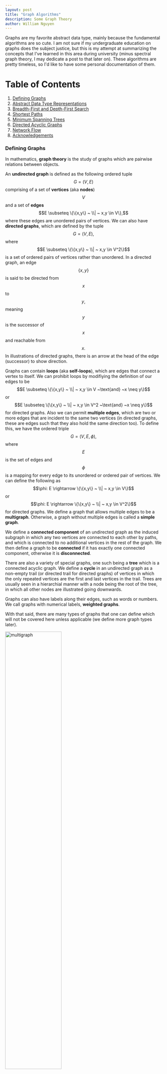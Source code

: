 ```yaml
---
layout: post
title: "Graph Algorithms"
description: Some Graph Theory
author: William Nguyen
---
```


Graphs are my favorite abstract data type, mainly because the fundamental algorithms are so cute. I am not sure if my undergraduate education on graphs does the subject justice, but this is my attempt at summarizing the concepts that I've learned in this area during university (minus spectral graph theory, I may dedicate a post to that later on). These algorithms are pretty timeless, so I'd like to have some personal documentation of them.

# Table of Contents

1. [Defining Graphs](#defining-graphs)
2. [Abstract Data Type Representations](#abstract-data-type-representations)
3. [Breadth-First and Depth-First Search](#breadth-first-and-depth-first-search)
4. [Shortest Paths](#shortest-paths)
5. [Minimum Spanning Trees](#minimum-spanning-trees)
6. [Directed Acyclic Graphs](#directed-acyclic-graphs)
7. [Network Flow](#network-flow)
8. [Acknowledgements](#acknowledgements)

### Defining Graphs

In mathematics, **graph theory** is the study of graphs which are pairwise relations between objects.

An **undirected graph** is defined as the following ordered tuple $$G=(V, E)$$ comprising of a set of **vertices** (aka **nodes**) $$V$$ and a set of **edges** $$E \subseteq \{\{x,y\} ~ \\| ~ x,y \in V\},$$ where these edges are unordered pairs of vertices. We can also have **directed graphs**, which are defined by the tuple $$G=(V, E),$$ where $$E \subseteq \{\{x,y\} ~ \\| ~ x,y \in V^2\}$$ is a set of ordered pairs of vertices rather than unordered. In a directed graph, an edge $$\{x, y\}$$ is said to be directed from $$x$$ to $$y,$$ meaning $$y$$ is the successor of $$x$$ and reachable from $$x.$$ In illustrations of directed graphs, there is an arrow at the head of the edge (successor) to show direction.

Graphs can contain **loops** (aka **self-loops**), which are edges that connect a vertex to itself. We can prohibit loops by modifiying the definition of our edges to be $$E \subseteq \{\{x,y\} ~ \\| ~ x,y \in V ~\text{and} ~x \neq y\}$$ or $$E \subseteq \{\{x,y\} ~ \\| ~ x,y \in V^2 ~\text{and} ~x \neq y\}$$ for directed graphs. Also we can permit **multiple edges**, which are two or more edges that are incident to the same two vertices (in directed graphs, these are edges such that they also hold the same direction too). To define this, we have the ordered triple $$G=(V,E,\phi),$$ where $$E$$ is the set of edges and $$\phi$$ is a mapping for every edge to its unordered or ordered pair of vertices. We can define the following as $$\phi: E \rightarrow \{\{x,y\} ~ \\| ~ x,y \in V\}$$ or $$\phi: E \rightarrow \{\{x,y\} ~ \\| ~ x,y \in V^2\}$$ for directed graphs. We define a graph that allows multiple edges to be a **multigraph**. Otherwise, a graph without multiple edges is called a **simple graph**.

We define a **connected component** of an undirected graph as the induced subgraph in which any two vertices are connected to each other by paths, and which is connected to no additional vertices in the rest of the graph. We then define a graph to be **connected** if it has exactly one connected component, otherwise it is **disconnected**.

There are also a variety of special graphs, one such being a **tree** which is a connected acyclic graph. We define a **cycle** in an undirected graph as a non-empty trail (or directed trail for directed graphs) of vertices in which the only repeated vertices are the first and last vertices in the trail. Trees are usually seen in a hierarchial manner with a node being the root of the tree, in which all other nodes are illustrated going downwards.

Graphs can also have labels along their edges, such as words or numbers. We call graphs with numerical labels, **weighted graphs**.

With that said, there are many types of graphs that one can define which will not be covered here unless applicable (we define more graph types later).

<img src="/assets/images/multigraph.png" alt="multigraph" width="60%"/>

### Abstract Data Type Representations

Graphs are often used in computer science as an abstract data type. For example, they could represent a network of friends or a map of a city's locations. In the one case, you might find it helpful to ask if a given two individuals are friends or not. In the other case, you might find that it is helpful to be able to construct a path from one location to another. Different graph implementations carry trade-offs with each other on how fast it takes to do these operations and how efficient it is to model these scenarios.

The first to examine is the **adjacency list**, a common implementation of graphs. It involves a collection of lists, where each list is the set of neighboring vertices for some vertex. One such implementation is a list of size $$n$$ representing the $$n$$ vertices numbered from $$0$$ to $$n-1.$$ Each index $$i$$ can hold a linked list of vertices that would be the vertices adjacent to vertex $$i.$$ There are other implementations that use hashtables to map vertices to their list of neighbors.

$$0: 1 \rightarrow 2 \rightarrow 3$$\\
$$1: 0 \rightarrow 3$$\\
$$2: 0$$\\
$$3: 4 \rightarrow 0 \rightarrow 1$$\\
$$4: 3$$

In this example of the adjacency list, we have an undirected graph with $$5$$ vertices. Notice that since vertex $$3$$ has $$0, 1, $$ and $$4$$ as its neighbors, those vertices also list $$3$$ as their neighbor. In directed graphs, a vertex $$i$$ lists a vertex $$j$$ as its neighbor if and only if there is an edge directed from $$i$$ to $$j.$$

A benefit of an adjacency list is being able to represent sparse graphs (ones in which most pairs of vertices are not connected by edges) in a more space-efficient manner than the next implementation we will examine.

The main alternative to adjacency lists is the **adjacency matrix**. This is represented as an $$n$$ by $$n$$ matrix, such that the value at the index $$(i, j)$$ indicates whether vertices $$i$$ and $$j$$ share some edge. In directed graphs, this can be a one way relationship, such that $$A[i][j]$$ indicates whether there is a directed edge from $$i$$ to $$j.$$ In $$A[i][j],$$ we can have some integer indicating the number of edges between $$i$$ and $$j,$$ in which case $$0$$ indicates no edge. There are different conventions for how to represent different relationships through the matrix. Based on the convention outlined, the following graph is undirected and we can also see that it is a symmetrical matrix, which is a property of undirected graphs.

$$\begin{bmatrix}1 & 0 & 1 & 0\\0 & 0 & 2 & 0\\ 1 & 2 & 0 & 1 \\ 0 & 0 & 1 & 0\\\end{bmatrix}$$

A benefit of the adjacency matrix is the ability to determine if two vertices have an edge in $$\mathcal{O}(1)$$ time. Also we can add or remove edges in $$\mathcal{O}(1),$$ which the adjacency list doesn't do as quickly in the worst case. However, the adjacency matrix is less space-efficient, as it requires $$\mathcal{O}(\\|V\\|^2)$$ space complexity, compared to its counterpart which requires less. If the graph is sparse, then the matrix will find itself filled with zeroes, wasting space representing the absence of a relationship.

### Breadth-First and Depth-First Search

The most important algorithms on graphs are searching algorithms. Being able to traverse the entire graph in a brute force manner allows us to accomplish many tasks.

```
BFS(src):
    Initialize queue Q
    Initialize visited set S
    S.add(src)
    Q.enqueue(src)
    while Q is not empty:
        v = Q.dequeue()
        for each u ∈ Neighbors(v):
            if u ∉ S:
                Q.add(u)
                S.add(u)
```

**Breadth-first search** is an algorithm that traverses the graph starting from a source vertex, level by level. We add the starting vertex to the queue, then as long as the queue is not empty, we remove a vertex from the queue, and append its undiscovered neighbors. This algorithm operates in time linear to the number of vertices and edges, $$\mathcal{O}(\\|V\\| + \\|E\\|).$$

<img src="/assets/images/BFS.png" alt="bfs" width="60%"/>

There are an endless number of applications of BFS, here is a few. We can find a path between two vertices if we keep a track of the paths created by the traversal. This path that is found is actually the shortest path between two vertices on unweighted graphs. We can count the number of connected components by calling BFS on a set of unvisited vertices until we visited all the vertices in the set. We can determine if a graph is **bipartite**, which is a graph that can be partitioned into two sets of vertices $$U$$ and $$V$$ such that all edges connect a vertex in $$U$$ to a vertex in $$V.$$ To determine if a graph is bipartite, we would need to ensure that we could color each vertex one of two colors such that no vertex has a neighbor with the same color. This can be done via BFS. Also to note, bipartite graphs do not contain odd-length cycles.

```
Initialize visited set S
DFS(v):
    S.add(v)
    for each u ∈ Neighbors(v):
        if u ∉ S:
            DFS(u)
```

**Depth-first search** is the other algorithm for searching. It involves exploring as far as possible along some path before backtracking to explore other paths. This can be implemented using a stack, but is more often done recursively using the callstack. For each call of DFS, we see examine a vertex's neighbors, calling DFS again on one of its neighbors. Similar to BFS, we should mark vertices discovered as we visit them. And also similar to BFS, this algorithm operates in time linear to the number of vertices and edges, $$\mathcal{O}(\\|V\\| + \\|E\\|).$$

<img src="/assets/images/DFS.png" alt="dfs" width="60%"/>

Similar to BFS, we can use DFS to find connected components and even determine if a graph is bipartite. However, there are various applications of DFS that BFS cannot solve. For example, DFS allows us to find cycles in directed graphs, which does not work in BFS.

In general, these two algorithms are very powerful. Many problems involving graphs are solved using modifications of BFS and DFS.

### Shortest Paths

While BFS is useful for finding shortest paths in unweighted graphs, it fails to capture the shortest paths in weighted graphs, were each edge contains a numerical label that indicates the cost of traversing that edge.

```
dijkstras(G = (V, E), src):
    Initialize priority queue Q
    for each v ∈ V:
        if v is not src:
            dist[v] = infinity
            parent[v] = null
        Q.enqueue_with_priority(v, dist[v])
    dist[src] = 0
    while Q is not empty:
        u = Q.min_dequeue()
        for each v ∈ Neighbors(u):
            alt = dist[u] + cost({u, v})
            if alt < dist[v]:
                dist[v] = alt
                parent[v] = u
                Q.decrease_priority(v, alt)
    return dist, parent
```

**Dijkstra's algorithm** is one of the most famous graph traversal algorithms. It only works on weighted graphs in which the weights are positive values. It finds the shortest path to all vertices from some source vertex $$src$$. The proof of this algorithm is by induction. Without going into the weeds with this induction, the intuition for it is that of a greedy approach. The idea that if there was a better path than the one we just evaluated, we would have visited that path before hand. This algorithm can take $$\mathcal{O}((\\|V\\| + \\|E\\|)log(\\|V\\|))$$ if we use a binary heap for our priority queue. Using a fibonacci heap we can improve to $$\mathcal{O}(\\|E\\| + \\|V\\|log(\\|V\\|)).$$

<img src="/assets/images/shortestpaths.png" alt="shortestpath" width="60%"/>
```
a_star(G = (V, E), src, dest, heuristic):
    Intitialize priority queue Q
    Initialize closed set S
    for each v ∈ V:
        if v is not src:
            dist[v] = infinity
            parent[v] = null
    dist[src] = 0
    Q.enqueue_with_priority(src, 0)
    while Q is not empty:
        u = Q.min_dequeue()
        if u is dest:
            return dest, dist, parent
        S.add(u)
        for each v ∈ Neighbors(u):
            if v ∉ S:
                alt = dist[u] + cost({u, v})
                if alt < dist[v]:
                    dist[v] = alt
                    parent[v] = u
                    Q.enqueue_with_priority(v, alt + heuristic(v))
    return failure
```

**A\* search** is an efficient algorithm for finding the shortest path between two vertices in a weighted graph. We can view it as an extension of Dijkstra's algorithm with this added heuristic that guides our search. For example, this heuristic can be the Euclidean distance between dest and the given vertex. At each iteration, it decides which vertex $$u$$ to visit next based on this value $$\text{f}(u) = \text{dist}[u] + \text{heuristic}(u)$$. This algorithm has a similar time complexity to Dijkstra's algorithm, although it is likely to terminate earlier due to pruning paths along its search.

```
bellman_ford(G = (V, E), src):
    for each v ∈ V:
        if v is not src:
            dist[v] = infinity
            parent[v] = null
    dist[src] = 0
    n = |V|
    for i from 1 to n - 1:
        for each {u, v} ∈ E:
            if dist[u] + cost({u, v}) < dist[v]:
                dist[v] = min{dist[v], dist[u] + cost({u, v})}
                parent[v] = u
    for each {u, v} ∈ E:
        if dist[u] + cost({u, v}) < dist[v]:
            return "negative cycle"
    return parent, dist
```

The **Bellman-Ford algorithm** accomplishes the task of finding a shortest path from a single vertex to all vertices in a weighted directed graph. The advantage to this algorithm over Dijkstra's algorithm is that it works on weighted graphs with negative weights. The issue found within Dijkstra's algorithm occured when we had a **negative cycle**, defined as a cycle in which the sum of the weights are negative. To gain a more negative cost path in this case, Dijkstra's would iterate through the cycle an infinite number of times. To combat this, Bellman-Ford is able to detect if a negative cycle exists. The essence is in the fact that the maximum length of a path is $$\\|V\\| - 1,$$ in which we improve our paths by 1 edge each iteration by brute forcing over all edges. This is why when we do a final pass after $$\\|V\\| - 1$$ iterations, a decrease in the cost of any path indicates a negative cycle. Bellman-Ford is slower than Dijkstra's algorithm, performing in $$\mathcal{O}(\\|V\\|\\|E\\|)$$.

### Minimum Spanning Trees

A **minimum spanning tree** of a connected weighted graph $$G = (V, E)$$ is a connected graph $$G' = (E', V')$$ such that $$E' \subseteq E,$$ $$\\|E'\\| = \\|V\\| - 1,$$ and $$\sum_{\{u, v\} \in E'} cost(\{u, v\})$$ is minimal. In other words, a minimum spanning tree of $$G$$ is a tree that includes all vertices of $$G$$ and whose total edge weight cost is minimal. There are two popular algorithms for finding these minimum spanning trees.

```
prims(G = (V, E)):
    Initialize empty MST
    Initialize visited set S
    x = arbitrary vertex ∈ V
    S.add(x)
    while |S| is not equal to |V|:
        {u, v} = lowest cost edge such that u ∈ S and v ∈ V - S
        MST.add({u, v})
        S.add(v)
    return MST
```

Prim's algorithm finds the MST by greedily building the tree by examining the next lowest cost edge that we can add to the tree without creating a cycle in the tree. Each step connecting the tree to a vertex not in the tree yet.
This algorithm can run in $$\mathcal{O}(|E|log(|V|))$$ using a priority queue. We would use Prim's when the graph is dense (number of edges is high).

```
kruskals(G = (V, E)):
    Initialize empty MST
    Initialize union-find U
    for each v ∈ V:
        U.make_set(v)
    for each {u, v} ∈ E ordered by nondecreasing order of weight:
        if U.find_set(u) is not equal to U.find_set(v):
            MST.add({u, v})
            U.union(u, v)
```

Kruskal's algorithm builds the MST using a union-find data structure. Initially all the vertices are in their
own sets. We build our tree by greedily combining these sets by looking at the lowest cost edge.
This algorithm runs in $$\mathcal{O}(\\|E\\|log(\\|E\\|))$$.

### Directed Acyclic Graphs

<img src="/assets/images/toposort.png" alt="toposort" width="60%"/>

Directed acyclic graphs appear in many places and luckily they have a neat property. We can obtain a topological
ordering on the vertices, giving us an ordering in which all edges are directed from left to right. When operating on directed acyclic graphs in algorithm design, it is almost always a wise decision to apply a topological sort first. It is also very important to note that all directed acyclic graphs have a topological ordering and all graphs with a topological ordering are directed acyclic graphs.

```
topological_sort(G = (V, E)):
    Initialize empty list L
    while ∃ v ∈ V not marked:
        visit(v, L)
    return L

visit(v, L):
    if v is marked:
        return
    for each u ∈ Neighbors(v):
        visit(u, L)
    mark v
    add v to head of L
```

This algorithm deploys a depth first search and therefore it performs in $$\mathcal{O}(\\|E\\| + \\|V\\|)$$.
The idea is in constructing the order backwards, in which we stop calling the visit DFS once we hit a marked vertex or a vertex with outdegree equal to $$0$$.

```
kahns(G = (V, E)):
    Initialize empty list L
    Initialize set S
    for each v ∈ V:
        if v has no incoming edge:
            S.add(v)
    while S is not empty:
        v = S.remove()
        add v to end of L
        for each u ∈ Neighbors(v):
            remove edge {v, u} from E
            if u has no other incoming edges:
                S.add(u)
    return L
```

Another algorithm for determining a topological ordering is Kahn's algorithm. This also performs in $$\mathcal{O}(\\|E\\| + \\|V\\|)$$. The order in which the ordering is built is also the order of the ordering. Each time we add
a vertex $$v$$ to the ordering, that vertex has $$0$$ incoming edges. Upon adding the vertex to the ordering, we also examine the vertices adjacent to it, denote u, in which we remove this edge $$\{v, u\}$$ from the graph. Then adding to our set of vertices with $$0$$ incoming edges, any vertices with $$0$$ incoming edges now.

### Network Flow

In flow network models, we have a directed graph $$G$$ with capacities along its edges. Suppose we want to send flow along the edges, knowing that these flow amounts cannot exceed the capacities of the edges. We will have a source vertex $$s$$ that emits the flow and a sink vertex $$t$$ that collects the flow. We want to compute the maximum amount of flow that we can send in our network.

An $$s-t$$ cut of a flow network $$(G = (V, E), s, t, c)$$ where $$c$$ is the cost of the edges, is a partition of $$V$$ into two sets $$S$$ and $$T$$ where $$s \in S$$ and $$t \in T.$$ The **capacity** of a cut $$C(S, T)$$, denoted $$c(S, T)$$, is the sum of the capacities of the edges $$(u, v)$$ with $$u \in S$$ and $$v \in T.$$ That being: $$c(S, T) = \sum_{u \in S} \sum_{v \in T} c(u,v).$$

The flow of a cut $$C(S, T)$$ is the amount of flow that crosses from $$S$$ to $$T$$, denoted $$f(S, T)$$ is defined as $$f(S, T) = (\sum_{u \in S}\sum_{v \in T} f(u ,v) - \sum_{v \in T}\sum_{u \in S} f(v, u))$$

A useful theorem to note is the **max-flow min-cut theorem**. It asserts that the maximum amount of flow $$f$$
that can pass from the source $$s$$ to the sink $$t$$ is equal to the capacity of the minimum $$s-t$$ cut.

There is a useful algorithm for computing the maximum flow of a flow network. It is called **Ford-Fulkerson algorithm** and the details of it are best done through a picture.

<img src="/assets/images/ffalgo.png" alt="ff" width="60%"/>

```
ford_fulkerson(G = (V, E)):
    for each {u, v} ∈ E:
        f(u, v) = 0
    while ∃ path p from s to t in G_f s.t. c_f(u, v) > 0 for all {u, v} ∈ p:
        c_f(p) = min{c_f(u, v) : {u, v} ∈ p}
        for each {u, v} ∈ p:
            f(u, v) = f(u, v) + c_f(p)
            f(v, u) = f(v, u) - c_f(p)
```

### Acknowledgements

I acknowledge the following courses at the Univeristy of Washington for teaching me much of what I know about graph theory: CSE 311 (Foundations), CSE 331 (SWE), CSE 332 (Data Structures), CSE 417 (Algos + Complexity), CSE 446 (ML), CSE 421 (Algos), and CSE 490Z1/422 (Modern Algos). I also acknowledge the Google search engine and its web results for helping me formalize my previous knowledge as well as teaching me things that I never knew I wanted to know (never occurred to me that I could do a topological sort with DFS).
